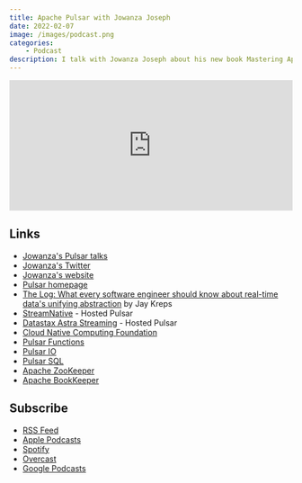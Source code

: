 ```yaml
---
title: Apache Pulsar with Jowanza Joseph
date: 2022-02-07
image: /images/podcast.png
categories:
    - Podcast
description: I talk with Jowanza Joseph about his new book Mastering Apache Pulsar: Cloud Native Event Streaming at Scale.
---
```


<iframe src="https://open.spotify.com/embed/episode/1bS5PPymcYjpTv5cDHYAMJ" width="100%" height="232" frameBorder="0" allowtransparency="true" allow="encrypted-media"></iframe>


## Links


* [Jowanza's Pulsar talks](https://www.youtube.com/results?search_query=jowanza+joseph+pulsar)
* [Jowanza's Twitter](https://twitter.com/jowanza)
* [Jowanza's website ](https://jowanza.com)
* [Pulsar homepage](https://pulsar.apache.org/)
* [The Log: What every software engineer should know about real-time data's unifying abstraction](https://engineering.linkedin.com/distributed-systems/log-what-every-software-engineer-should-know-about-real-time-datas-unifying) by Jay Kreps
* [StreamNative](https://streamnative.io/) - Hosted Pulsar
* [Datastax Astra Streaming](https://www.datastax.com/products/astra-streaming) - Hosted Pulsar
* [Cloud Native Computing Foundation](https://www.cncf.io/)
* [Pulsar Functions](https://pulsar.apache.org/docs/en/functions-overview/)
* [Pulsar IO](https://pulsar.apache.org/docs/en/2.3.0/io-overview/)
* [Pulsar SQL](https://pulsar.apache.org/docs/en/sql-overview/)
* [Apache ZooKeeper](https://zookeeper.apache.org/)
* [Apache BookKeeper](https://bookkeeper.apache.org/)


## Subscribe 

*   [RSS Feed](https://feedpress.me/intothehopper)
*   [Apple Podcasts](https://podcasts.apple.com/us/podcast/into-the-hopper/id1499693201)
*   [Spotify](https://open.spotify.com/show/63NrgKMVb0VTwkklGboIjy)
*   [Overcast](https://overcast.fm/itunes1499693201/into-the-hopper)
*   [Google Podcasts](https://podcasts.google.com/?feed=aHR0cHM6Ly9mZWVkcHJlc3MubWUvaW50b3RoZWhvcHBlcg)
